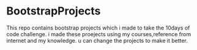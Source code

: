 # BootstrapProjects
This repo contains bootstrap projects which i made to take the 10days of code challenge.
i made these proejects using my courses,reference from internet and my knowledge.
u can change the projects to make it better.
